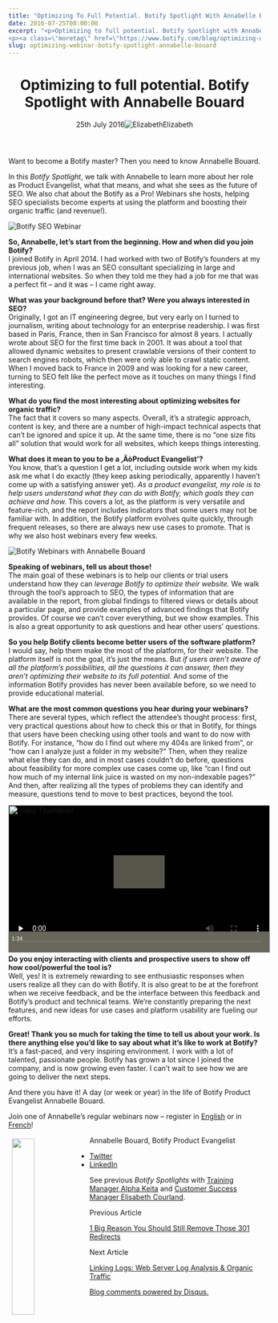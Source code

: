 ```yaml
---
title: "Optimizing To Full Potential. Botify Spotlight With Annabelle Bouard"
date: 2016-07-25T00:00:00
excerpt: "<p>Optimizing to full potential. Botify Spotlight with Annabelle Bouard 25th July 2016Elizabeth Want to become a Botify master? Then you need to know Annabelle Bouard. In this Botify Spotlight, we talk with Annabelle to learn more about her role as Product Evangelist, what that means, and what she sees as the future of SEO. We&hellip; </p>
<p><a class=\"moretag\" href=\"https://www.botify.com/blog/optimizing-webinar-botify-spotlight-annabelle-bouard\">Read the full article</a></p>"
slug: optimizing-webinar-botify-spotlight-annabelle-bouard
---
```


<header class="text-center">
<h1 class="font-internacional font-regular normal text-header-one leading-header-one text-typography-accent-2">Optimizing to full potential. Botify Spotlight with Annabelle Bouard</h1>
<div class="flex items-center justify-center my-3"><span class="mr-1 font-internacional font-regular normal text-base leading-none text-typography-primary-lighter">25th July 2016</span><img decoding="async" class="rounded-full w-10 h-10" src="//images.ctfassets.net/tp56mevc46jo/7J44jdDBuwiI2UCwMAKMsu/0f8c5d315932c0144258765c275cfa14/CV5A9804_sq.jpg" alt="Elizabeth" /><span class="ml-1 font-internacional font-regular normal text-base leading-none text-typography-primary">Elizabeth</span></div>
</header>
<p>Want to become a Botify master? Then you need to know Annabelle Bouard.</p>
<p>In this <em>Botify Spotlight</em>, we talk with Annabelle to learn more about her role as Product Evangelist, what that means, and what she sees as the future of SEO. We also chat about the Botify as a Pro! Webinars she hosts, helping SEO specialists become experts at using the platform and boosting their organic traffic (and revenue!).</p>
<p><img decoding="async" src="https://gm01botify.wpengine.com/wp-content/uploads/2020/01/20160725_064628_Botify_SEO_Annabelle_Bouard-scaled.jpg" alt="Botify SEO Webinar" /></p>
<p><strong>So, Annabelle, let&#8217;s start from the beginning. How and when did you join Botify?</strong><br />
I joined Botify in April 2014. I had worked with two of Botify&#8217;s founders at my previous job, when I was an SEO consultant specializing in large and international websites. So when they told me they had a job for me that was a perfect fit &#8211; and it was &#8211; I came right away.</p>
<p><strong>What was your background before that? Were you always interested in SEO?</strong><br />
Originally, I got an IT engineering degree, but very early on I turned to journalism, writing about technology for an enterprise readership. I was first based in Paris, France, then in San Francisco for almost 8 years. I actually wrote about SEO for the first time back in 2001. It was about a tool that allowed dynamic websites to present crawlable versions of their content to search engines robots, which then were only able to crawl static content. When I moved back to France in 2009 and was looking for a new career, turning to SEO felt like the perfect move as it touches on many things I find interesting.</p>
<p><strong>What do you find the most interesting about optimizing websites for organic traffic?</strong><br />
The fact that it covers so many aspects. Overall, it&#8217;s a strategic approach, content is key, and there are a number of high-impact technical aspects that can&#8217;t be ignored and spice it up. At the same time, there is no &#8220;one size fits all&#8221; solution that would work for all websites, which keeps things interesting.</p>
<p><strong>What does it mean to you to be a ‚ÄòProduct Evangelist&#8217;?</strong><br />
You know, that&#8217;s a question I get a lot, including outside work when my kids ask me what I do exactly (they keep asking periodically, apparently I haven&#8217;t come up with a satisfying answer yet). <em>As a product evangelist, my role is to help users understand what they can do with Botify, which goals they can achieve and how.</em> This covers a lot, as the platform is very versatile and feature-rich, and the report includes indicators that some users may not be familiar with. In addition, the Botify platform evolves quite quickly, through frequent releases, so there are always new use cases to promote. That is why we also host webinars every few weeks.</p>
<p><img decoding="async" src="https://gm01botify.wpengine.com/wp-content/uploads/2020/01/20160725_075731_Botify_SEO_Webinar_Annabelle.jpg" alt="Botify Webinars with Annabelle Bouard" /></p>
<p><strong>Speaking of webinars, tell us about those!</strong><br />
The main goal of these webinars is to help our clients or trial users understand how they can <em>leverage Botify to optimize their website.</em> We walk through the tool&#8217;s approach to SEO, the types of information that are available in the report, from global findings to filtered views or details about a particular page, and provide examples of advanced findings that Botify provides. Of course we can&#8217;t cover everything, but we show examples. This is also a great opportunity to ask questions and hear other users&#8217; questions.</p>
<p><strong>So you help Botify clients become better users of the software platform?</strong><br />
I would say, help them make the most of the platform, for their website. The platform itself is not the goal, it&#8217;s just the means. But <em>if users aren&#8217;t aware of all the platform&#8217;s possibilities, all the questions it can answer, then they aren&#8217;t optimizing their website to its full potential.</em> And some of the information Botify provides has never been available before, so we need to provide educational material.</p>
<p><strong>What are the most common questions you hear during your webinars?</strong><br />
There are several types, which reflect the attendee&#8217;s thought process: first, very practical questions about how to check this or that in Botify, for things that users have been checking using other tools and want to do now with Botify. For instance, &#8220;how do I find out where my 404s are linked from&#8221;, or &#8220;how can I analyze just a folder in my website?&#8221; Then, when they realize what else they can do, and in most cases couldn&#8217;t do before, questions about feasibility for more complex use cases come up, like &#8220;can I find out how much of my internal link juice is wasted on my non-indexable pages?&#8221; And then, after realizing all the types of problems they can identify and measure, questions tend to move to best practices, beyond the tool.</p>
<p><script async="async" src="//fast.wistia.com/embed/medias/g6egfpdx32.jsonp">/**/<br />
/**/</script><script async="async" src="//fast.wistia.com/assets/external/E-v1.js">/**/<br />
/**/</script></p>
<div class="wistia_responsive_padding" style="padding: 56.25% 0 0 0; position: relative;">
<div class="wistia_responsive_wrapper" style="height: 90%; left: 0; position: absolute; top: 0; width: 90%;">
<div class="wistia_video_foam_dummy" style="border: 0px; display: block; height: 0px; margin: 0px; padding: 0px; position: static; visibility: hidden; width: auto;" data-source-container-id="wistia-g6egfpdx32-1"></div>
<div id="wistia-g6egfpdx32-1" class="wistia_embed wistia_async_g6egfpdx32 videoFoam=true wistia_embed_initialized" style="height: 90%; width: 90%;">
<div id="wistia_chrome_31" class="w-chrome" style="display: inline-block; height: 294px; line-height: normal; margin: 0px; padding: 0px; position: relative; vertical-align: top; width: 522px; zoom: 1; outline: none; overflow: hidden; box-sizing: content-box;" tabindex="-1">
<div id="wistia_grid_39_wrapper" style="display: block; width: 522px; height: 294px;">
<div id="wistia_grid_39_above" style="height: 0px; font-size: 0px; line-height: 0px;"></div>
<div id="wistia_grid_39_main" style="width: 522px; left: 0px; height: 294px; margin-top: 0px;">
<div id="wistia_grid_39_behind"></div>
<div id="wistia_grid_39_center" style="width: 100%; height: 100%;">
<div class="w-video-wrapper w-css-reset" style="height: 100%; position: absolute; top: 0px; width: 100%; opacity: 1; background-color: #000000;"><video id="wistia_simple_video_64" style="background: transparent; display: block; height: 100%; max-height: none; max-width: none; position: static; visibility: visible; width: 100%; object-fit: fill;" src="https://embedwistia-a.akamaihd.net/deliveries/b624a1392b02a094912fe403d4d44473e05e1c94/file.mp4" crossorigin="anonymous" poster="https://fast.wistia.com/assets/images/blank.gif" preload="none" aria-label="Video"><source src="https://embedwistia-a.akamaihd.net/deliveries/b624a1392b02a094912fe403d4d44473e05e1c94/file.mp4" type="video/mp4"></video></div>
<div class="w-ui-container" style="height: 100%; left: 0px; position: absolute; top: 0px; width: 100%; opacity: 1;">
<div id="w-vulcan-v2-38" class="w-vulcan-v2 w-css-reset" style="box-sizing: border-box; cursor: default; height: 100%; left: 0px; position: absolute; visibility: visible; top: 0px; width: 100%;">
<div class="w-vulcan--background w-css-reset" style="height: 100%; left: 0px; position: absolute; top: 0px; width: 100%;">
<div class="w-css-reset" data-handle="statusBar"></div>
<div class="w-css-reset" data-handle="backgroundFocus"></div>
<div class="w-css-reset" data-handle="thumbnail">
<div>
<div class="w-css-reset" style="height: 100%; left: 0px; opacity: 1; position: absolute; top: 0px; width: 100%; display: block;"><img decoding="async" class="w-css-reset" style="height: 294px; left: 0px; position: absolute; top: 0px; width: 522px; clip: auto; display: block; box-sizing: content-box; border: 0px solid #000000;" src="https://embedwistia-a.akamaihd.net/deliveries/d46bf742fae37b919cec55f182defeabaa6920a8.webp?image_crop_resized=1280x720" srcset="https://embedwistia-a.akamaihd.net/deliveries/d46bf742fae37b919cec55f182defeabaa6920a8.webp?image_crop_resized=640x360 320w, https://embedwistia-a.akamaihd.net/deliveries/d46bf742fae37b919cec55f182defeabaa6920a8.webp?image_crop_resized=640x360 640w, https://embedwistia-a.akamaihd.net/deliveries/d46bf742fae37b919cec55f182defeabaa6920a8.webp?image_crop_resized=960x540 960w, https://embedwistia-a.akamaihd.net/deliveries/d46bf742fae37b919cec55f182defeabaa6920a8.webp?image_crop_resized=1280x720 1280w, https://embedwistia-a.akamaihd.net/deliveries/d46bf742fae37b919cec55f182defeabaa6920a8.webp?image_crop_resized=1280x720 1920w, https://embedwistia-a.akamaihd.net/deliveries/d46bf742fae37b919cec55f182defeabaa6920a8.webp?image_crop_resized=1280x720 3840w" alt="Video Thumbnail" /></div>
</div>
</div>
</div>
<div class="w-vulcan-overlays-table w-css-reset" style="display: table; pointer-events: none; position: absolute; width: 100%;">
<div class="w-vulcan-overlays--left w-css-reset" style="display: table-cell; vertical-align: top; position: relative; width: 0px;">
<div class="w-css-reset" style="height: 266px;"></div>
</div>
<div class="w-vulcan-overlays--center w-css-reset" style="display: table-cell; vertical-align: top; position: relative; width: 100%;">
<div class="w-css-reset" style="height: 266px;">
<div class="w-css-reset" style="pointer-events: auto;" data-handle="bigPlayButton">
<div class="w-bpb-wrapper w-css-reset w-css-reset-tree" style="display: block; left: calc(50%); margin-left: -50.9766px; margin-top: -32.625px; position: absolute; top: calc(50%);">
<div style="background: #7b796a; display: block; left: 0px; height: 65.25px; mix-blend-mode: darken; position: absolute; top: 0px; width: 101.953px;"></div>
<div style="background-color: rgba(123, 121, 106, 0.7); height: 65.25px; left: 0px; position: absolute; top: 0px; transition: background-color 150ms ease 0s; width: 101.953px;"></div>
</div>
</div>
<div class="w-css-reset" style="pointer-events: auto;" data-handle="clickForSoundButton">
<div class="w-css-reset w-css-reset-tree" style="display: none; height: 100%; left: 0px; pointer-events: auto; position: absolute; top: 0px; width: 100%;" data-handle="click-for-sound-backdrop"><button class="w-vulcan-v2-button" style="background: rgba(0, 0, 0, 0.8); border: 2px solid transparent; border-radius: 50%; cursor: pointer; height: 42.8203px; width: 42.8203px; line-height: 42.8203px; outline: none; pointer-events: auto; position: absolute; right: 16.3516px; text-align: left; top: 16.3516px;" aria-label="Click for sound"></button></div>
</div>
<div class="w-css-reset" style="pointer-events: auto;" data-handle="playPauseNotifier"></div>
<div class="w-css-reset" style="pointer-events: auto;" data-handle="playPauseLoading">
<div class="w-css-reset w-css-reset-tree" style="height: 100%; left: 0px; pointer-events: none; position: absolute; top: 0px; width: 100%;">
<div aria-live="polite"></div>
<div style="box-sizing: border-box; height: 100%; padding: 38.5383px 38.5383px 38.5383px 47.1023px;">
<div style="height: 100%; width: 100%;">
<div style="display: none; height: 100%; width: 100%;"></div>
<div style="display: block; height: 100%; width: 100%;"></div>
</div>
</div>
</div>
</div>
</div>
</div>
<div class="w-vulcan-overlays--right w-css-reset" style="display: table-cell; vertical-align: top; position: relative; width: 0px;">
<div class="w-css-reset" style="height: 266px;"></div>
</div>
</div>
<div class="w-bottom-bar w-css-reset" style="bottom: 0px; border-collapse: collapse; display: table; height: 28px; pointer-events: none; position: absolute; right: 0px; table-layout: auto; width: 100%;">
<div class="w-bottom-bar-upper w-css-reset" style="display: none; height: auto; pointer-events: auto; position: relative;">
<div style="height: 100%; left: 0px; position: absolute; top: 0px; width: 100%;">
<div style="background: #7b796a; display: none; height: 100%; mix-blend-mode: darken; left: 0px; opacity: 1; position: absolute; top: 0px; transition: opacity 0s ease 0s; width: 100%;"></div>
<div style="background: rgba(123, 121, 106, 0.85); height: 100%; opacity: 1; left: 0px; position: absolute; top: 0px; transition: opacity 0s ease 0s; width: 100%;"></div>
</div>
<div style="height: 100%; opacity: 1; position: relative; transition: opacity 0s ease 0s;">
<div class="w-css-reset" style="height: 100%; position: relative;" data-handle="upperPlaybar">
<div class="w-playbar-wrapper w-css-reset w-css-reset-tree" style="display: flex; height: 100%; width: 522px;">
<div style="cursor: pointer; flex: 1 1 0%; height: 13.05px; outline: none; margin-left: 8.15625px; margin-right: 8.15625px; position: relative;" tabindex="0" role="slider" aria-label="Playbar" aria-orientation="horizontal" aria-valuemax="93.716" aria-valuemin="0" aria-valuenow="0" aria-valuetext="0:00"><canvas style="height: 13.05px; left: -8.15625px; position: absolute; top: 0px; width: 522px;" width="1044" height="26"></canvas></p>
<div style="border-radius: 50%; height: 9.135px; left: -4.5675px; opacity: 0; position: absolute; top: 1.9575px; width: 9.135px;"></div>
</div>
</div>
</div>
</div>
</div>
<div class="w-bottom-bar-lower w-css-reset" style="position: relative;">
<div style="height: 100%; left: 0px; position: absolute; top: 0px; width: 100%;">
<div style="background: #7b796a; display: none; height: 100%; mix-blend-mode: darken; left: 0px; opacity: 1; position: absolute; top: 0px; transition: opacity 0s ease 0s; width: 100%;"></div>
<div style="background: rgba(123, 121, 106, 0.85); height: 100%; opacity: 1; left: 0px; position: absolute; top: 0px; transition: opacity 0s ease 0s; width: 100%;"></div>
</div>
<div style="display: none;">
<div style="background: #7b796a; display: none; height: 100%; mix-blend-mode: darken; left: 0px; opacity: 1; position: absolute; top: 0px; transition: opacity 0s ease 0s; width: 100%;"></div>
<div style="background: rgba(123, 121, 106, 0.85); height: 100%; opacity: 1; left: 0px; position: absolute; top: 0px; transition: opacity 0s ease 0s; width: 100%;"></div>
</div>
<div class="w-bottom-bar-left w-css-reset" style="display: table-cell; vertical-align: top; position: relative; width: 0px; opacity: 1; transition: opacity 0s ease 0s;">
<div class="w-bottom-bar-left-inner w-css-reset" style="height: 28px; position: relative; pointer-events: auto; white-space: nowrap;"></div>
</div>
<div class="w-bottom-bar-middle w-css-reset" style="display: table-cell; vertical-align: top; position: relative; width: 100%; opacity: 1; transition: opacity 0s ease 0s;">
<div class="w-bottom-bar-middle-inner w-css-reset" style="height: 28px; position: relative; pointer-events: auto; white-space: nowrap; opacity: 1; transform: translateY(0px); transition: opacity 0ms ease 0s, transform 0ms ease 0s;">
<div class="w-css-reset" style="height: 100%; position: relative;" data-handle="lowerPlaybar">
<div class="w-playbar-wrapper w-css-reset w-css-reset-tree" style="display: flex; height: 100%; width: 100%;">
<div class="w-playbar__time" style="box-sizing: content-box; color: white; font-family: WistiaPlayerInterNumbersSemiBold, Helvetica, sans-serif; font-size: 10.6031px; letter-spacing: 0.407813px; line-height: 28px; padding-left: 6.13252px; pointer-events: none; position: relative; text-align: center; width: 22.8375px;">1:34</div>
<div style="cursor: pointer; flex: 1 1 0%; height: 28px; outline: none; margin-left: 8.15625px; margin-right: 8.15625px; position: relative;" tabindex="0" role="slider" aria-label="Playbar" aria-orientation="horizontal" aria-valuemax="93.716" aria-valuemin="0" aria-valuenow="0" aria-valuetext="0:00"><canvas style="height: 28px; left: -8.15625px; position: absolute; top: 0px; width: 460.405px;" width="920" height="56"></canvas></p>
<div style="border-radius: 50%; height: 9.135px; left: -4.5675px; opacity: 0; position: absolute; top: 9.4325px; width: 9.135px;"></div>
</div>
</div>
</div>
</div>
</div>
<div class="w-bottom-bar-right w-css-reset" style="display: table-cell; vertical-align: top; position: relative; width: 0px; opacity: 1; transition: opacity 0s ease 0s; white-space: nowrap;">
<div class="w-bottom-bar-right-inner-anchor w-css-reset" style="height: 0px; position: relative; pointer-events: auto; white-space: nowrap; display: inline-block; right: 0px; top: 0px; vertical-align: top;">
<div class="w-bottom-bar-right-inner w-css-reset" style="height: 28px; position: absolute; pointer-events: none; white-space: nowrap; display: inline-block; opacity: 0; right: 0px; top: 0px; transform: translateY(25%); transition: opacity 0ms ease 0s, transform 0ms ease 0s;">
<div class="w-css-reset" style="display: inline-block; vertical-align: top;" data-handle="volumeButton">
<div class="w-vulcan-button-wrapper w-css-reset" style="display: inline-block; height: 28px; position: relative; vertical-align: top; width: 32.625px;">
<div class="w-vulcan-icon-wrapper" style="box-sizing: border-box; height: 100%; position: relative; transform: scale(1.001); transition: transform 200ms ease 0s;" data-handle="volumeButton"></div>
</div>
</div>
<div class="w-css-reset" style="display: inline-block; vertical-align: top;" data-handle="settingsButton">
<div class="w-vulcan-button-wrapper w-css-reset" style="display: inline-block; height: 28px; position: relative; vertical-align: top; width: 32.625px;">
<div class="w-vulcan-icon-wrapper" style="box-sizing: border-box; height: 100%; position: relative; transform: scale(1.001); transition: transform 200ms ease 0s;" data-handle="settingsButton"></div>
</div>
</div>
<div class="w-css-reset" style="display: inline-block; vertical-align: top;" data-handle="fullscreenButton">
<div class="w-vulcan-button-wrapper w-css-reset" style="display: inline-block; height: 28px; position: relative; vertical-align: top; width: 32.625px;">
<div class="w-vulcan-icon-wrapper" style="box-sizing: border-box; height: 100%; position: relative; transform: scale(1.001); transition: transform 200ms ease 0s;" data-handle="fullscreenButton"></div>
</div>
</div>
<div class="w-css-reset" style="display: inline-block; vertical-align: top;" data-handle="wistiaLogo">
<div class="w-vulcan-button-wrapper w-css-reset" style="display: inline-block; height: 28px; position: relative; vertical-align: top; width: 97.875px;">
<div class="w-vulcan-icon-wrapper" style="box-sizing: border-box; height: 100%; position: relative; transform: scale(1.001); transition: transform 200ms ease 0s;" data-handle="wistiaLogo"></div>
</div>
</div>
</div>
</div>
<div class="w-ellipsis w-css-reset" style="height: 28px; position: relative; pointer-events: auto; white-space: nowrap; display: inline-block;">
<div class="w-css-reset" style="display: inline-block; vertical-align: top;" data-handle="ellipsisButton">
<div class="w-vulcan-button-wrapper w-css-reset" style="display: inline-block; height: 28px; position: relative; vertical-align: top; width: 32.625px;">
<div class="w-vulcan-icon-wrapper" style="box-sizing: border-box; height: 100%; position: relative; transform: scale(1.001); transition: transform 200ms ease 0s;" data-handle="ellipsisButton"></div>
</div>
</div>
</div>
</div>
</div>
</div>
<div class="w-foreground w-css-reset" style="height: 100%; left: 0px; pointer-events: none; position: absolute; top: 0px; width: 100%;">
<div class="w-css-reset" style="pointer-events: auto;" data-handle="contextMenu"></div>
<div class="w-css-reset" style="pointer-events: auto;" data-handle="loadingHourglass"></div>
<div class="w-css-reset" style="pointer-events: auto;" data-handle="focusOutline">
<div class="w-focus-outline" style="box-shadow: #ffffff 0px 0px 0px 2px inset; display: none; height: 100%; left: 0px; pointer-events: none; position: absolute; right: 0px; width: 100%;"></div>
</div>
</div>
</div>
</div>
</div>
<div id="wistia_grid_39_front"></div>
<div id="wistia_grid_39_top_inside">
<div id="wistia_grid_39_top" style="height: 0px; font-size: 0px; line-height: 0px;"></div>
</div>
<div id="wistia_grid_39_bottom_inside">
<div id="wistia_grid_39_bottom" style="height: 0px; font-size: 0px; line-height: 0px;"></div>
</div>
<div id="wistia_grid_39_left_inside">
<div id="wistia_grid_39_left" style="height: 0px; font-size: 0px; line-height: 0px;"></div>
</div>
<div id="wistia_grid_39_right_inside">
<div id="wistia_grid_39_right" style="height: 0px; font-size: 0px; line-height: 0px;"></div>
</div>
</div>
<div id="wistia_grid_39_below" style="height: 0px; font-size: 0px; line-height: 0px;"></div>
</div>
</div>
</div>
</div>
</div>
<p><strong>Do you enjoy interacting with clients and prospective users to show off how cool/powerful the tool is?</strong><br />
Well, yes! It is extremely rewarding to see enthusiastic responses when users realize all they can do with Botify. It is also great to be at the forefront when we receive feedback, and be the interface between this feedback and Botify&#8217;s product and technical teams. We&#8217;re constantly preparing the next features, and new ideas for use cases and platform usability are fueling our efforts.</p>
<p><strong>Great! Thank you so much for taking the time to tell us about your work. Is there anything else you&#8217;d like to say about what it&#8217;s like to work at Botify?</strong><br />
It&#8217;s a fast-paced, and very inspiring environment. I work with a lot of talented, passionate people. Botify has grown a lot since I joined the company, and is now growing even faster. I can&#8217;t wait to see how we are going to deliver the next steps.</p>
<p>And there you have it! A day (or week or year) in the life of Botify Product Evangelist Annabelle Bouard.</p>
<p>Join one of Annabelle&#8217;s regular webinars now &#8211; register in <a href="https://attendee.gotowebinar.com/rt/2307855481296076033">English</a> or in <a href="https://attendee.gotowebinar.com/rt/8653665959177882625">French</a>!</p>
<p style="text-align: left; margin: 2;"><a href="https://gm01botify.wpengine.com/wp-content/uploads/2020/01/20160725_064628_Annabelle_Bouard_Botify.jpg" target="_blank" rel="noopener noreferrer"><img decoding="async" style="float: left; padding: 5px;" src="https://gm01botify.wpengine.com/wp-content/uploads/2020/01/20160725_064628_Annabelle_Bouard_Botify.jpg" width="30%" /></a></p>
<p>Annabelle Bouard, Botify Product Evangelist</p>
<ul>
<li><a href="https://twitter.com/nabotify">Twitter</a></li>
<li><a href="https://fr.linkedin.com/in/annabellebouard">LinkedIn</a></li>
</ul>
<p>See previous <em>Botify Spotlights</em> with <a href="https://www.botify.com/blog/seo-difficult-subject-interview-botify-trainer-alpha-keita">Training Manager Alpha Keita</a> and <a href="https://www.botify.com/blog/botify-spotlight-making-our-customers-happy-elisabeth-courland">Customer Success Manager Elisabeth Courland</a>.</p>
<footer class="flex justify-center my-5 mx-5">
<div class="mr-1 w-1/2 text-right">
<p><span class="font-internacional font-regular normal text-base leading-none text-typography-primary">Previous Article</span></p>
<p><a class="inline-block mt-2" href="/blog/1-big-reason-to-remove-those-301-redirects"><span class="font-roboto font-regular normal text-base leading-none text-typography-accent-4">1 Big Reason You Should Still Remove Those 301 Redirects</span></a></p>
</div>
<div class="ml-1 w-1/2">
<p><span class="font-internacional font-regular normal text-base leading-none text-typography-primary">Next Article</span></p>
<p><a class="inline-block mt-2" href="/blog/linking-logs-web-server-log-analysis-organic-traffic"><span class="font-roboto font-regular normal text-base leading-none text-typography-accent-4">Linking Logs: Web Server Log Analysis &amp; Organic Traffic</span></a></p>
</div>
</footer>
<div title="Optimizing to full potential. Botify Spotlight with Annabelle Bouard">
<div id="disqus_thread_old"></div>
<p><a class="dsq-brlink" href="http://disqus.com">Blog comments powered by <span class="logo-disqus">Disqus</span>.</a></p>
</div>

